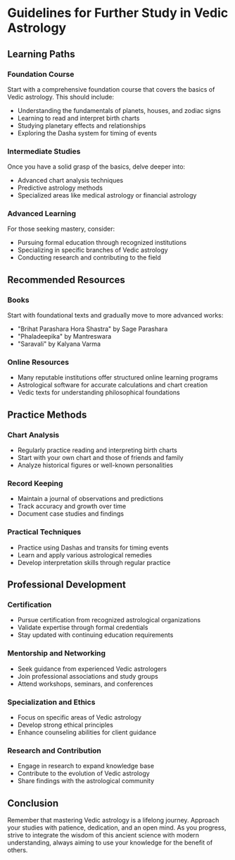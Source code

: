 # Guidelines for Further Study in Vedic Astrology

## Learning Paths

### Foundation Course
Start with a comprehensive foundation course that covers the basics of Vedic astrology. This should include:

- Understanding the fundamentals of planets, houses, and zodiac signs
- Learning to read and interpret birth charts
- Studying planetary effects and relationships
- Exploring the Dasha system for timing of events

### Intermediate Studies
Once you have a solid grasp of the basics, delve deeper into:

- Advanced chart analysis techniques
- Predictive astrology methods
- Specialized areas like medical astrology or financial astrology

### Advanced Learning
For those seeking mastery, consider:

- Pursuing formal education through recognized institutions
- Specializing in specific branches of Vedic astrology
- Conducting research and contributing to the field

## Recommended Resources

### Books
Start with foundational texts and gradually move to more advanced works:

- "Brihat Parashara Hora Shastra" by Sage Parashara
- "Phaladeepika" by Mantreswara
- "Saravali" by Kalyana Varma

### Online Resources
- Many reputable institutions offer structured online learning programs
- Astrological software for accurate calculations and chart creation
- Vedic texts for understanding philosophical foundations

## Practice Methods

### Chart Analysis
- Regularly practice reading and interpreting birth charts
- Start with your own chart and those of friends and family
- Analyze historical figures or well-known personalities

### Record Keeping
- Maintain a journal of observations and predictions
- Track accuracy and growth over time
- Document case studies and findings

### Practical Techniques
- Practice using Dashas and transits for timing events
- Learn and apply various astrological remedies
- Develop interpretation skills through regular practice

## Professional Development

### Certification
- Pursue certification from recognized astrological organizations
- Validate expertise through formal credentials
- Stay updated with continuing education requirements

### Mentorship and Networking
- Seek guidance from experienced Vedic astrologers
- Join professional associations and study groups
- Attend workshops, seminars, and conferences

### Specialization and Ethics
- Focus on specific areas of Vedic astrology
- Develop strong ethical principles
- Enhance counseling abilities for client guidance

### Research and Contribution
- Engage in research to expand knowledge base
- Contribute to the evolution of Vedic astrology
- Share findings with the astrological community

## Conclusion
Remember that mastering Vedic astrology is a lifelong journey. Approach your studies with patience, dedication, and an open mind. As you progress, strive to integrate the wisdom of this ancient science with modern understanding, always aiming to use your knowledge for the benefit of others. 